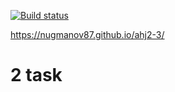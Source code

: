 [![Build status](https://ci.appveyor.com/api/projects/status/nld6fhcrx6aea27x?svg=true)](https://ci.appveyor.com/project/nugmanov87/ahj2-3)

https://nugmanov87.github.io/ahj2-3/

# 2 task
